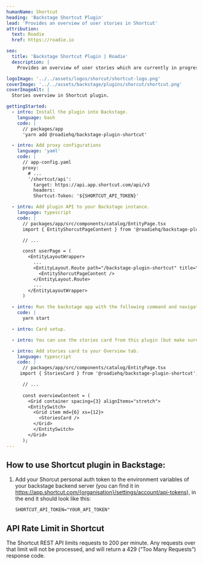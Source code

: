 ```yaml
---
humanName: Shortcut
heading: 'Backstage Shortcut Plugin'
lead: 'Provides an overview of user stories in Shortcut'
attribution:
  text: Roadie
  href: https://roadie.io

seo:
  title: 'Backstage Shortcut Plugin | Roadie'
  description: |
    Provides an overview of user stories which are currently in progress.

logoImage: '../../assets/logos/shorcut/shortcut-logo.png'
coverImage: '../../assets/backstage/plugins/shorcut/shortcut.png'
coverImageAlt: |
  Stories overview in Shortcut plugin.

gettingStarted:
  - intro: Install the plugin into Backstage.
    language: bash
    code: |
      // packages/app
      'yarn add @roadiehq/backstage-plugin-shortcut'

  - intro: Add proxy configurations
    language: 'yaml'
    code: |
      // app-config.yaml
      proxy:
        # ...
        '/shortcut/api':
          target: https://api.app.shortcut.com/api/v3
          headers:
          Shortcut-Token: '${SHORTCUT_API_TOKEN}'

  - intro: Add plugin API to your Backstage instance.
    language: typescript
    code: |
      // packages/app/src/components/catalog/EntityPage.tsx
      import { EntityShorcutPageContent } from '@roadiehq/backstage-plugin-shortcut';

      // ...

      const userPage = (
        <EntityLayoutWrapper>
          ...
          <EntityLayout.Route path="/backstage-plugin-shortcut" title="Shortcut">
            <EntityShorcutPageContent />
          </EntityLayout.Route>
          ...
        </EntityLayoutWrapper>
      )

  - intro: Run the backstage app with the following command and navigate to the user entity.
    code: |
      yarn start

  - intro: Card setup.

  - intro: You can use the stories card from this plugin (but make sure to install it first by following the steps above) in order to add the stories widget to your Overview page or Home page if you use Homepage plugin.

  - intro: Add stories card to your Overview tab.
    language: typescript
    code: |
      // packages/app/src/components/catalog/EntityPage.tsx
     import { StoriesCard } from '@roadiehq/backstage-plugin-shortcut';

      // ...
      
      const overviewContent = (
        <Grid container spacing={3} alignItems="stretch">
        <EntitySwitch>
          <Grid item md={6} xs={12}>
            <StoriesCard />
          </Grid>
          </EntitySwitch>
        </Grid>
      );
---
```


## How to use Shortcut plugin in Backstage:

1. Add your Shorcut personal auth token to the environment variables of your backstage backend server (you can find it in https://app.shortcut.com/{organisation}/settings/account/api-tokens), in the end it should look like this:

   `SHORTCUT_API_TOKEN="YOUR_API_TOKEN"`

## API Rate Limit in Shortcut

The Shortcut REST API limits requests to 200 per minute. Any requests over that limit will not be processed, and will return a 429 (“Too Many Requests”) response code.
